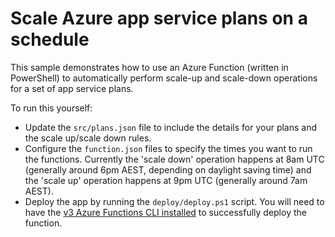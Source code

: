 # Scale Azure app service plans on a schedule

This sample demonstrates how to use an Azure Function (written in PowerShell) to automatically perform scale-up and scale-down operations for a set of app service plans.

To run this yourself:
 * Update the `src/plans.json` file to include the details for your plans and the scale up/scale down rules.
 * Configure the `function.json` files to specify the times you want to run the functions. Currently the 'scale down' operation happens at 8am UTC (generally around 6pm AEST, depending on daylight saving time) and the 'scale up' operation happens at 9pm UTC (generally around 7am AEST).
 * Deploy the app by running the `deploy/deploy.ps1` script. You will need to have the [v3 Azure Functions CLI installed](https://docs.microsoft.com/en-us/azure/azure-functions/functions-run-local?tabs=windows%2Ccsharp%2Cbash#v2) to successfully deploy the function.
